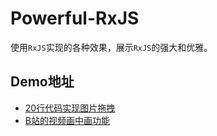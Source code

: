 # Powerful-RxJS

使用`RxJS`实现的各种效果，展示`RxJS`的强大和优雅。

 ## Demo地址

+ [20行代码实现图片拖拽](http://www.gyufei.cn/powerful-rxjs/drag)
+ [B站的视频画中画功能](http://www.gyufei.cn/powerful-rxjs/video-pip)
